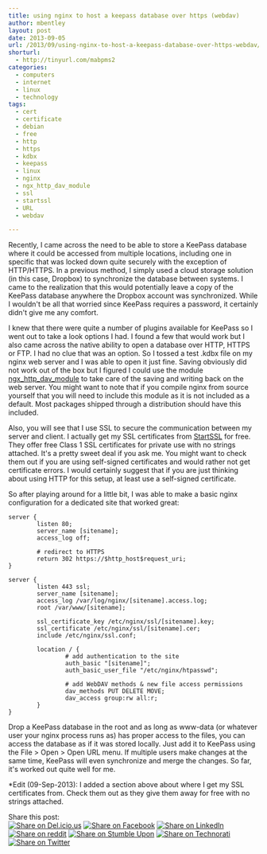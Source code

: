 ```yaml
---
title: using nginx to host a keepass database over https (webdav)
author: mbentley
layout: post
date: 2013-09-05
url: /2013/09/using-nginx-to-host-a-keepass-database-over-https-webdav/
shorturl:
  - http://tinyurl.com/mabpms2
categories:
  - computers
  - internet
  - linux
  - technology
tags:
  - cert
  - certificate
  - debian
  - free
  - http
  - https
  - kdbx
  - keepass
  - linux
  - nginx
  - ngx_http_dav_module
  - ssl
  - startssl
  - URL
  - webdav

---
```

Recently, I came across the need to be able to store a KeePass database where it could be accessed from multiple locations, including one in specific that was locked down quite securely with the exception of HTTP/HTTPS. In a previous method, I simply used a cloud storage solution (in this case, Dropbox) to synchronize the database between systems. I came to the realization that this would potentially leave a copy of the KeePass database anywhere the Dropbox account was synchronized. While I wouldn't be all that worried since KeePass requires a password, it certainly didn't give me any comfort.

I knew that there were quite a number of plugins available for KeePass so I went out to take a look options I had. I found a few that would work but I also came across the native ability to open a database over HTTP, HTTPS or FTP. I had no clue that was an option. So I tossed a test .kdbx file on my nginx web server and I was able to open it just fine. Saving obviously did not work out of the box but I figured I could use the module <a href="http://nginx.org/en/docs/http/ngx_http_dav_module.html" target="_blank">ngx_http_dav_module</a> to take care of the saving and writing back on the web server. You might want to note that if you compile nginx from source yourself that you will need to include this module as it is not included as a default. Most packages shipped through a distribution should have this included.

Also, you will see that I use SSL to secure the communication between my server and client. I actually get my SSL certificates from <a href="https://www.startssl.com/" target="_blank">StartSSL</a> for free. They offer free Class 1 SSL certificates for private use with no strings attached. It's a pretty sweet deal if you ask me. You might want to check them out if you are using self-signed certificates and would rather not get certificate errors. I would certainly suggest that if you are just thinking about using HTTP for this setup, at least use a self-signed certificate.

So after playing around for a little bit, I was able to make a basic nginx configuration for a dedicated site that worked great:
```
server {
        listen 80;
        server_name [sitename];
        access_log off;

        # redirect to HTTPS
        return 302 https://$http_host$request_uri;
}

server {
        listen 443 ssl;
        server_name [sitename];
        access_log /var/log/nginx/[sitename].access.log;
        root /var/www/[sitename];

        ssl_certificate_key /etc/nginx/ssl/[sitename].key;
        ssl_certificate /etc/nginx/ssl/[sitename].cer;
        include /etc/nginx/ssl.conf;

        location / {
                # add authentication to the site
                auth_basic "[sitename]";
                auth_basic_user_file "/etc/nginx/htpasswd";

                # add WebDAV methods & new file access permissions
                dav_methods PUT DELETE MOVE;
                dav_access group:rw all:r;
        }
}
```

Drop a KeePass database in the root and as long as www-data (or whatever user your nginx process runs as) has proper access to the files, you can access the database as if it was stored locally. Just add it to KeePass using the File > Open > Open URL menu. If multiple users make changes at the same time, KeePass will even synchronize and merge the changes. So far, it's worked out quite well for me.

*Edit (09-Sep-2013): I added a section above about where I get my SSL certificates from. Check them out as they give them away for free with no strings attached.

<!-- Social Bookmarks BEGIN -->

<p class="postcats">
  Share this post:<br /><a onclick="window.open(this.href, '_blank', 'scrollbars=yes,menubar=no,height=600,width=750,resizable=yes,toolbar=no,location=no,status=no'); return false;" href="http://del.icio.us/post?url=http://tinyurl.com/mabpms2&title=using+nginx+to+host+a+keepass+database+over+https+%28webdav%29" rel="nofollow" title="Share on Del.icio.us"><img class="social_img" src="/wp-content/plugins/social-bookmarks/images/delicious.png" title="Share on Del.icio.us" alt="Share on Del.icio.us" /></a> <a onclick="window.open(this.href, '_blank', 'scrollbars=yes,menubar=no,height=600,width=750,resizable=yes,toolbar=no,location=no,status=no'); return false;" href="http://www.facebook.com/sharer.php?u=http://tinyurl.com/mabpms2" rel="nofollow" title="Share on Facebook"><img class="social_img" src="/wp-content/plugins/social-bookmarks/images/facebook.png" title="Share on Facebook" alt="Share on Facebook" /></a> <a onclick="window.open(this.href, '_blank', 'scrollbars=yes,menubar=no,height=600,width=750,resizable=yes,toolbar=no,location=no,status=no'); return false;" href="http://www.linkedin.com/shareArticle?mini=true&url=http://tinyurl.com/mabpms2&title=using+nginx+to+host+a+keepass+database+over+https+%28webdav%29" rel="nofollow" title="Share on LinkedIn"><img class="social_img" src="/wp-content/plugins/social-bookmarks/images/linkedin.png" title="Share on LinkedIn" alt="Share on LinkedIn" /></a> <a onclick="window.open(this.href, '_blank', 'scrollbars=yes,menubar=no,height=600,width=750,resizable=yes,toolbar=no,location=no,status=no'); return false;" href="http://reddit.com/submit?url=http://tinyurl.com/mabpms2&title=using+nginx+to+host+a+keepass+database+over+https+%28webdav%29" rel="nofollow" title="Share on reddit"><img class="social_img" src="/wp-content/plugins/social-bookmarks/images/reddit.png" title="Share on reddit" alt="Share on reddit" /></a> <a onclick="window.open(this.href, '_blank', 'scrollbars=yes,menubar=no,height=600,width=750,resizable=yes,toolbar=no,location=no,status=no'); return false;" href="http://www.stumbleupon.com/submit?url=http://tinyurl.com/mabpms2&title=using+nginx+to+host+a+keepass+database+over+https+%28webdav%29" rel="nofollow" title="Share on Stumble Upon"><img class="social_img" src="/wp-content/plugins/social-bookmarks/images/stumbleupon.png" title="Share on Stumble Upon" alt="Share on Stumble Upon" /></a> <a onclick="window.open(this.href, '_blank', 'scrollbars=yes,menubar=no,height=600,width=750,resizable=yes,toolbar=no,location=no,status=no'); return false;" href="http://www.technorati.com/faves?add=http://tinyurl.com/mabpms2" rel="nofollow" title="Share on Technorati"><img class="social_img" src="/wp-content/plugins/social-bookmarks/images/technorati.png" title="Share on Technorati" alt="Share on Technorati" /></a> <a onclick="window.open(this.href, '_blank', 'scrollbars=yes,menubar=no,height=600,width=750,resizable=yes,toolbar=no,location=no,status=no'); return false;" href="http://twitter.com/home/?status=using+nginx+to+host+a+keepass+database+over+https+%28webdav%29+@+http://tinyurl.com/mabpms2" rel="nofollow" title="Share on Twitter"><img class="social_img" src="/wp-content/plugins/social-bookmarks/images/twitter.png" title="Share on Twitter" alt="Share on Twitter" /></a> <br />
</p>

<!-- Social Bookmarks END -->
